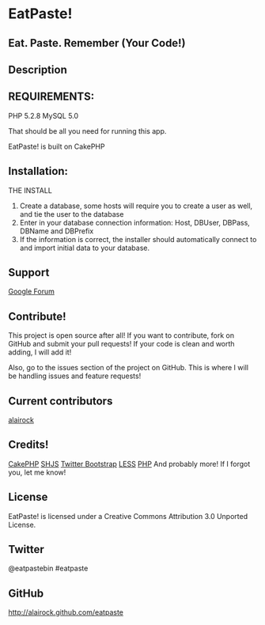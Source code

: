 EatPaste!
=========

Eat. Paste. Remember (Your Code!)
---------------------------------



Description
-----------

REQUIREMENTS:
-------------
PHP 5.2.8
MySQL 5.0

That should be all you need for running this app.

EatPaste! is built on CakePHP

Installation:
-------------

THE INSTALL
1) Create a database, some hosts will require you to create a user as well, and tie the user to the database
2) Enter in your database connection information: Host, DBUser, DBPass, DBName and DBPrefix
3) If the information is correct, the installer should automatically connect to and import initial data to your database.

Support
-------

[Google Forum](https://groups.google.com/forum/#!forum/eatpaste)

Contribute! 
-----------

This project is open source after all! If you want to contribute, fork on GitHub and submit your pull requests! If your code is clean and worth adding, I will add it!

Also, go to the issues section of the project on GitHub. This is where I will be handling issues and feature requests!

Current contributors
--------------------

[alairock](http://twitter.com/alairock)

Credits!
--------

[CakePHP](http://cakephp.org)
[SHJS](http://shjs.sourceforge.net/)
[Twitter Bootstrap](http://twitter.github.com/bootstrap/)
[LESS](http://lesscss.org/)
[PHP](http://php.net)
And probably more! If I forgot you, let me know!

License
-------

EatPaste! is licensed under a Creative Commons Attribution 3.0 Unported License.

Twitter
-------

@eatpastebin
#eatpaste

GitHub
------

http://alairock.github.com/eatpaste

